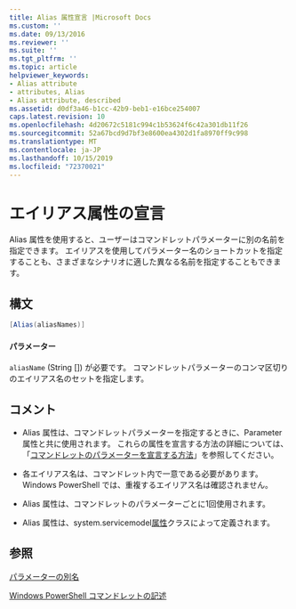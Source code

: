 ```yaml
---
title: Alias 属性宣言 |Microsoft Docs
ms.custom: ''
ms.date: 09/13/2016
ms.reviewer: ''
ms.suite: ''
ms.tgt_pltfrm: ''
ms.topic: article
helpviewer_keywords:
- Alias attribute
- attributes, Alias
- Alias attribute, described
ms.assetid: d0df3a46-b1cc-42b9-beb1-e16bce254007
caps.latest.revision: 10
ms.openlocfilehash: 4d20672c5181c994c1b53624f6c42a301db11f26
ms.sourcegitcommit: 52a67bcd9d7bf3e8600ea4302d1fa8970ff9c998
ms.translationtype: MT
ms.contentlocale: ja-JP
ms.lasthandoff: 10/15/2019
ms.locfileid: "72370021"
---
```

# <a name="alias-attribute-declaration"></a>エイリアス属性の宣言

Alias 属性を使用すると、ユーザーはコマンドレットパラメーターに別の名前を指定できます。 エイリアスを使用してパラメーター名のショートカットを指定することも、さまざまなシナリオに適した異なる名前を指定することもできます。

## <a name="syntax"></a>構文

```csharp
[Alias(aliasNames)]
```

#### <a name="parameters"></a>パラメーター

`aliasName` (String []) が必要です。 コマンドレットパラメーターのコンマ区切りのエイリアス名のセットを指定します。

## <a name="remarks"></a>コメント

- Alias 属性は、コマンドレットパラメーターを指定するときに、Parameter 属性と共に使用されます。 これらの属性を宣言する方法の詳細については、「[コマンドレットのパラメーターを宣言する方法](./how-to-declare-cmdlet-parameters.md)」を参照してください。

- 各エイリアス名は、コマンドレット内で一意である必要があります。 Windows PowerShell では、重複するエイリアス名は確認されません。

- Alias 属性は、コマンドレットのパラメーターごとに1回使用されます。

- Alias 属性は、system.servicemodel[属性](/dotnet/api/System.Management.Automation.AliasAttribute)クラスによって定義されます。

## <a name="see-also"></a>参照

[パラメーターの別名](./parameter-aliases.md)

[Windows PowerShell コマンドレットの記述](./writing-a-windows-powershell-cmdlet.md)
